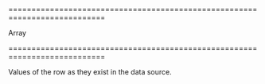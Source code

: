===========================================================================
<!--type-->Array<any><!--/type-->
===========================================================================

<!--shortDescription-->
Values of the row as they exist in the data source.
<!--/shortDescription-->

<!--fullDescription-->

<!--/fullDescription-->